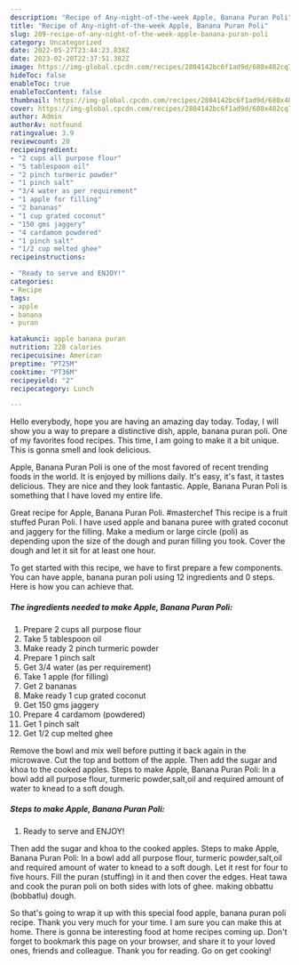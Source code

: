 ```yaml
---
description: "Recipe of Any-night-of-the-week Apple, Banana Puran Poli"
title: "Recipe of Any-night-of-the-week Apple, Banana Puran Poli"
slug: 209-recipe-of-any-night-of-the-week-apple-banana-puran-poli
category: Uncategorized
date: 2022-05-27T23:44:23.838Z
date: 2023-02-20T22:37:51.382Z
image: https://img-global.cpcdn.com/recipes/2804142bc6f1ad9d/680x482cq70/apple-banana-puran-poli-recipe-main-photo.jpg
hideToc: false
enableToc: true
enableTocContent: false
thumbnail: https://img-global.cpcdn.com/recipes/2804142bc6f1ad9d/680x482cq70/apple-banana-puran-poli-recipe-main-photo.jpg
cover: https://img-global.cpcdn.com/recipes/2804142bc6f1ad9d/680x482cq70/apple-banana-puran-poli-recipe-main-photo.jpg
author: Admin
authorAv: notfound
ratingvalue: 3.9
reviewcount: 20
recipeingredient:
- "2 cups all purpose flour"
- "5 tablespoon oil"
- "2 pinch turmeric powder"
- "1 pinch salt"
- "3/4 water as per requirement"
- "1 apple for filling"
- "2 bananas"
- "1 cup grated coconut"
- "150 gms jaggery"
- "4 cardamom powdered"
- "1 pinch salt"
- "1/2 cup melted ghee"
recipeinstructions:

- "Ready to serve and ENJOY!"
categories:
- Recipe
tags:
- apple
- banana
- puran

katakunci: apple banana puran 
nutrition: 228 calories
recipecuisine: American
preptime: "PT25M"
cooktime: "PT36M"
recipeyield: "2"
recipecategory: Lunch

---
```



Hello everybody, hope you are having an amazing day today. Today, I will show you a way to prepare a distinctive dish, apple, banana puran poli. One of my favorites food recipes. This time, I am going to make it a bit unique. This is gonna smell and look delicious.

Apple, Banana Puran Poli is one of the most favored of recent trending foods in the world. It is enjoyed by millions daily. It's easy, it's fast, it tastes delicious. They are nice and they look fantastic. Apple, Banana Puran Poli is something that I have loved my entire life.

Great recipe for Apple, Banana Puran Poli. #masterchef This recipe is a fruit stuffed Puran Poli. I have used apple and banana puree with grated coconut and jaggery for the filling. Make a medium or large circle (poli) as depending upon the size of the dough and puran filling you took. Cover the dough and let it sit for at least one hour.


To get started with this recipe, we have to first prepare a few components. You can have apple, banana puran poli using 12 ingredients and 0 steps. Here is how you can achieve that.

<!--inarticleads1-->

##### The ingredients needed to make Apple, Banana Puran Poli:

1. Prepare 2 cups all purpose flour
1. Take 5 tablespoon oil
1. Make ready 2 pinch turmeric powder
1. Prepare 1 pinch salt
1. Get 3/4 water (as per requirement)
1. Take 1 apple (for filling)
1. Get 2 bananas
1. Make ready 1 cup grated coconut
1. Get 150 gms jaggery
1. Prepare 4 cardamom (powdered)
1. Get 1 pinch salt
1. Get 1/2 cup melted ghee


Remove the bowl and mix well before putting it back again in the microwave. Cut the top and bottom of the apple. Then add the sugar and khoa to the cooked apples. Steps to make Apple, Banana Puran Poli: In a bowl add all purpose flour, turmeric powder,salt,oil and required amount of water to knead to a soft dough. 

<!--inarticleads2-->

##### Steps to make Apple, Banana Puran Poli:


1. Ready to serve and ENJOY!

Then add the sugar and khoa to the cooked apples. Steps to make Apple, Banana Puran Poli: In a bowl add all purpose flour, turmeric powder,salt,oil and required amount of water to knead to a soft dough. Let it rest for four to five hours. Fill the puran (stuffing) in it and then cover the edges. Heat tawa and cook the puran poli on both sides with lots of ghee. making obbattu (bobbatlu) dough. 

So that's going to wrap it up with this special food apple, banana puran poli recipe. Thank you very much for your time. I am sure you can make this at home. There is gonna be interesting food at home recipes coming up. Don't forget to bookmark this page on your browser, and share it to your loved ones, friends and colleague. Thank you for reading. Go on get cooking!

